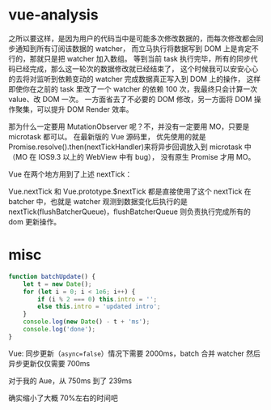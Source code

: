 # vue-analysis

之所以要这样，是因为用户的代码当中是可能多次修改数据的，而每次修改都会同步通知到所有订阅该数据的 watcher，
而立马执行将数据写到 DOM 上是肯定不行的，那就只是把 watcher 加入数组。
等到当前 task 执行完毕，所有的同步代码已经完成，那么这一轮次的数据修改就已经结束了，
这个时候我可以安安心心的去将对监听到依赖变动的 watcher 完成数据真正写入到 DOM 上的操作，
这样即使你在之前的 task 里改了一个 watcher 的依赖 100 次，我最终只会计算一次 value、改 DOM 一次。
一方面省去了不必要的 DOM 修改，另一方面将 DOM 操作聚集，可以提升 DOM Render 效率。

那为什么一定要用 MutationObserver 呢？不，并没有一定要用 MO，只要是 microtask 都可以。
在最新版的 Vue 源码里，
优先使用的就是 Promise.resolve().then(nextTickHandler)来将异步回调放入到 microtask 中（MO 在 IOS9.3 以上的 WebView 中有 bug），
没有原生 Promise 才用 MO。

Vue 在两个地方用到了上述 nextTick：

Vue.nextTick 和 Vue.prototype.\$nextTick 都是直接使用了这个 nextTick
在 batcher 中，也就是 watcher 观测到数据变化后执行的是 nextTick(flushBatcherQueue)，flushBatcherQueue 则负责执行完成所有的 dom 更新操作。

# misc

```js
function batchUpdate() {
    let t = new Date();
    for (let i = 0; i < 1e6; i++) {
        if (i % 2 === 0) this.intro = '';
        else this.intro = 'updated intro';
    }
    console.log(new Date() - t + 'ms');
    console.log('done');
}
```

Vue: 同步更新（`async=false`）情况下需要 2000ms，batch 合并 watcher 然后异步更新仅仅需要 700ms

对于我的 Aue，从 750ms 到了 239ms

确实缩小了大概 70%左右的时间吧
